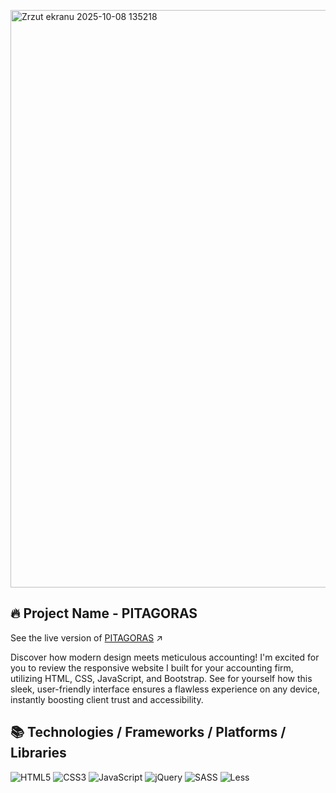 [<img width="1899" height="924" alt="Zrzut ekranu 2025-10-08 135218" src="https://github.com/user-attachments/assets/729bb462-5e8c-4da1-803a-16dc339848c0" />](https://imediasystem.github.io/Pitagoras/)

## 🔥 Project Name - PITAGORAS
See the live version of [PITAGORAS](https://imediasystem.github.io/Pitagoras/) ↗️

Discover how modern design meets meticulous accounting! I'm excited for you to review the responsive website I built for your accounting firm, utilizing HTML, CSS, JavaScript, and Bootstrap. See for yourself how this sleek, user-friendly interface ensures a flawless experience on any device, instantly boosting client trust and accessibility.

## 📚 Technologies / Frameworks / Platforms / Libraries
![HTML5](https://img.shields.io/badge/html5-%23E34F26.svg?style=for-the-badge&logo=html5&logoColor=white)
![CSS3](https://img.shields.io/badge/css3-%231572B6.svg?style=for-the-badge&logo=css3&logoColor=white)
![JavaScript](https://img.shields.io/badge/javascript-%23323330.svg?style=for-the-badge&logo=javascript&logoColor=%23F7DF1E)
![jQuery](https://img.shields.io/badge/bootstrap-%238511FA.svg?style=for-the-badge&logo=bootstrap&logoColor=white)
![SASS](https://img.shields.io/badge/sass-CC6699.svg?style=for-the-badge&logo=sass&logoColor=white)
![Less](https://img.shields.io/badge/less-2B4C80?style=for-the-badge&logo=less&logoColor=white)
&nbsp;
